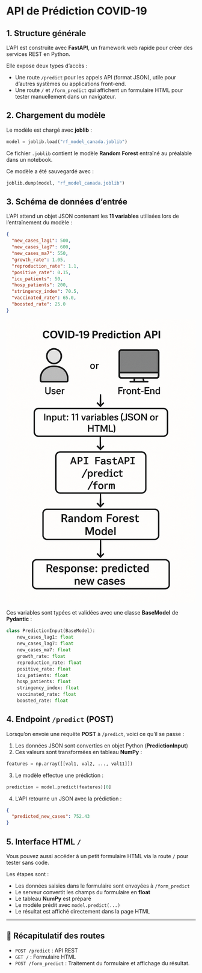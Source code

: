 # API de Prédiction COVID-19

## 1. Structure générale

L’API est construite avec **FastAPI**, un framework web rapide pour créer des services REST en Python.

Elle expose deux types d’accès :

* Une route `/predict` pour les appels API (format JSON), utile pour d’autres systèmes ou applications front-end.
* Une route `/` et `/form_predict` qui affichent un formulaire HTML pour tester manuellement dans un navigateur.

## 2. Chargement du modèle

Le modèle est chargé avec **joblib** :

```python
model = joblib.load("rf_model_canada.joblib")
```

Ce fichier `.joblib` contient le modèle **Random Forest** entraîné au préalable dans un notebook.

Ce modèle a été sauvegardé avec :

```python
joblib.dump(model, "rf_model_canada.joblib")
```

## 3. Schéma de données d’entrée

L’API attend un objet JSON contenant les **11 variables** utilisées lors de l’entraînement du modèle :

```json
{
  "new_cases_lag1": 500,
  "new_cases_lag7": 600,
  "new_cases_ma7": 550,
  "growth_rate": 1.05,
  "reproduction_rate": 1.1,
  "positive_rate": 0.15,
  "icu_patients": 50,
  "hosp_patients": 200,
  "stringency_index": 70.5,
  "vaccinated_rate": 65.0,
  "boosted_rate": 25.0
}
```

![API Structure](schema_pdt.png)

Ces variables sont typées et validées avec une classe **BaseModel** de **Pydantic** :

```python
class PredictionInput(BaseModel):
    new_cases_lag1: float
    new_cases_lag7: float
    new_cases_ma7: float
    growth_rate: float
    reproduction_rate: float
    positive_rate: float
    icu_patients: float
    hosp_patients: float
    stringency_index: float
    vaccinated_rate: float
    boosted_rate: float
```

## 4. Endpoint `/predict` (POST)

Lorsqu’on envoie une requête **POST** à `/predict`, voici ce qu’il se passe :

1. Les données JSON sont converties en objet Python (**PredictionInput**)
2. Ces valeurs sont transformées en tableau **NumPy** :

```python
features = np.array([[val1, val2, ..., val11]])
```

3. Le modèle effectue une prédiction :

```python
prediction = model.predict(features)[0]
```

4. L’API retourne un JSON avec la prédiction :

```json
{
  "predicted_new_cases": 752.43
}
```

## 5. Interface HTML `/`

Vous pouvez aussi accéder à un petit formulaire HTML via la route `/` pour tester sans code.

Les étapes sont :

* Les données saisies dans le formulaire sont envoyées à `/form_predict`
* Le serveur convertit les champs du formulaire en **float**
* Le tableau **NumPy** est préparé
* Le modèle prédit avec `model.predict(...)`
* Le résultat est affiché directement dans la page HTML

---

## 🔗 Récapitulatif des routes

* `POST /predict` : API REST
* `GET /` : Formulaire HTML
* `POST /form_predict` : Traitement du formulaire et affichage du résultat.
  